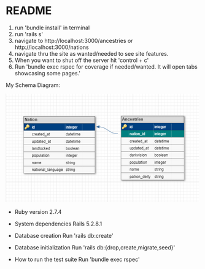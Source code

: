 # README

1. run 'bundle install' in terminal
1. run 'rails s'
1. navigate to http://localhost:3000/ancestries or http://localhost:3000/nations
1. navigate thru the site as wanted/needed to see site features.
1. When you want to shut off the server hit 'control + c'
1. Run 'bundle exec rspec for coverage if needed/wanted. It will open tabs showcasing some pages.'

My Schema Diagram:

![My_Diagram](relational_rails_schema.png)

* Ruby version
2.7.4

* System dependencies
Rails 5.2.8.1

* Database creation
Run 'rails db:create'

* Database initialization
Run 'rails db:{drop,create,migrate,seed}'

* How to run the test suite
Run 'bundle exec rspec'